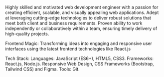 Highly skilled and motivated web development engineer with a passion for creating efficient, scalable, and visually appealing web applications. 
Adept at leveraging cutting-edge technologies to deliver robust solutions that meet both client and business requirements. 
Proven ability to work independently or collaboratively within a team, ensuring timely delivery of high-quality projects.

Frontend Magic: Transforming ideas into engaging and responsive user interfaces using the latest frontend technologies like React.js 

Tech Stack:
Languages: JavaScript (ES6+), HTML5, CSS3.
Frameworks: React.js, Node.js.
Responsive Web Design, CSS Frameworks (Bootstrap, Tailwind CSS) and Figma.
Tools: Git.
